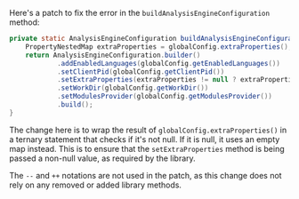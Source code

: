 Here's a patch to fix the error in the `buildAnalysisEngineConfiguration` method:

```java
private static AnalysisEngineConfiguration buildAnalysisEngineConfiguration() {
    PropertyNestedMap extraProperties = globalConfig.extraProperties();
    return AnalysisEngineConfiguration.builder()
            .addEnabledLanguages(globalConfig.getEnabledLanguages())
            .setClientPid(globalConfig.getClientPid())
            .setExtraProperties(extraProperties != null ? extraProperties : Collections.emptyMap())
            .setWorkDir(globalConfig.getWorkDir())
            .setModulesProvider(globalConfig.getModulesProvider())
            .build();
}
```

The change here is to wrap the result of `globalConfig.extraProperties()` in a ternary statement that checks if it's not null. If it is null, it uses an empty map instead. This is to ensure that the `setExtraProperties` method is being passed a non-null value, as required by the library.

The `--` and `++` notations are not used in the patch, as this change does not rely on any removed or added library methods.